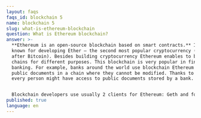 ```yaml
---
layout: faqs
faqs_id: blockchain 5
name: blockchain 5
slug: what-is-ethereum-blockchain
question: What is Ethereum blockchain?
answer: >-
  **Ethereum is an open-source blockchain based on smart contracts.** It is
  known for developing Ether – the second most popular cryptocurrency (right
  after Bitcoin). Besides building cryptocurrency Ethereum enables to build
  chains for different purposes. This blockchain is very popular in finances and
  banking. For example, banks around the world use blockchain Ethereum to store
  public documents in a chain where they cannot be modified. Thanks to that
  every person might have access to public documents stored by a bank.


  Blockchain developers use usually 2 clients for Ethereum: Geth and former Parity (open Ethereum client). Geth is written in Go and Parity in Rust.
published: true
language: en
---
```

